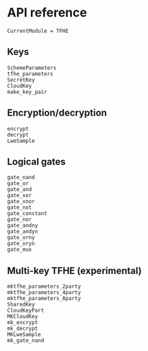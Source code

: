 # API reference

```@meta
CurrentModule = TFHE
```

## Keys

```@docs
SchemeParameters
tfhe_parameters
SecretKey
CloudKey
make_key_pair
```

## Encryption/decryption

```@docs
encrypt
decrypt
LweSample
```

## Logical gates

```@docs
gate_nand
gate_or
gate_and
gate_xor
gate_xnor
gate_not
gate_constant
gate_nor
gate_andny
gate_andyn
gate_orny
gate_oryn
gate_mux
```

## Multi-key TFHE (experimental)

```@docs
mktfhe_parameters_2party
mktfhe_parameters_4party
mktfhe_parameters_8party
SharedKey
CloudKeyPart
MKCloudKey
mk_encrypt
mk_decrypt
MKLweSample
mk_gate_nand
```
